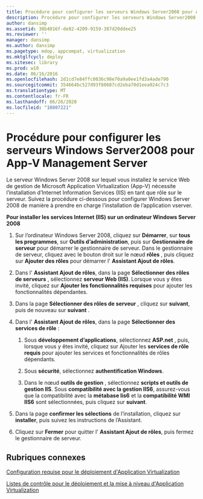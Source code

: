 ```yaml
---
title: Procédure pour configurer les serveurs Windows Server2008 pour App-V Management Server
description: Procédure pour configurer les serveurs Windows Server2008 pour App-V Management Server
author: dansimp
ms.assetid: 38b4016f-de82-4209-9159-387d20ddee25
ms.reviewer: ''
manager: dansimp
ms.author: dansimp
ms.pagetype: mdop, appcompat, virtualization
ms.mktglfcycl: deploy
ms.sitesec: library
ms.prod: w10
ms.date: 06/16/2016
ms.openlocfilehash: 2d1cd7e84ffc0036c98e70a9a0ee1fd3a4ade790
ms.sourcegitcommit: 354664bc527d93f80687cd2eba70d1eea024c7c3
ms.translationtype: MT
ms.contentlocale: fr-FR
ms.lasthandoff: 06/26/2020
ms.locfileid: "10807221"
---
```

# Procédure pour configurer les serveurs Windows Server2008 pour App-V Management Server


Le serveur Windows Server 2008 sur lequel vous installez le service Web de gestion de Microsoft Application Virtualization (App-V) nécessite l’installation d’Internet Information Services (IIS) en tant que rôle sur le serveur. Suivez la procédure ci-dessous pour configurer Windows Server 2008 de manière à prendre en charge l’installation de l’application vserver.

**Pour installer les services Internet (IIS) sur un ordinateur Windows Server 2008**

1.  Sur l’ordinateur Windows Server 2008, cliquez sur **Démarrer**, sur **tous les programmes**, sur **Outils d’administration**, puis sur **Gestionnaire de serveur** pour démarrer le gestionnaire de serveur. Dans le gestionnaire de serveur, cliquez avec le bouton droit sur le nœud **rôles** , puis cliquez sur **Ajouter des rôles** pour démarrer l' **Assistant Ajout de rôles**.

2.  Dans l' **Assistant Ajout de rôles**, dans la page **Sélectionner des rôles de serveurs** , sélectionnez **serveur Web (IIS)**. Lorsque vous y êtes invité, cliquez sur **Ajouter les fonctionnalités requises** pour ajouter les fonctionnalités dépendantes.

3.  Dans la page **Sélectionner des rôles de serveur** , cliquez sur **suivant**, puis de nouveau sur **suivant** .

4.  Dans l' **Assistant Ajout de rôles**, dans la page **Sélectionner des services de rôle** :

    1.  Sous **développement d’applications**, sélectionnez **ASP.net** , puis, lorsque vous y êtes invité, cliquez sur Ajouter les **services de rôle requis** pour ajouter les services et fonctionnalités de rôles dépendants.

    2.  Sous **sécurité**, sélectionnez **authentification Windows**.

    3.  Dans le nœud **outils de gestion** , sélectionnez **scripts et outils de gestion IIS**. Sous **compatibilité avec la gestion IIS6**, assurez-vous que la compatibilité avec la **métabase Iis6** et la **compatibilité WMI IIS6** sont sélectionnées, puis cliquez sur **suivant**.

5.  Dans la page **confirmer les sélections** de l’installation, cliquez sur **installer**, puis suivez les instructions de l’Assistant.

6.  Cliquez sur **Fermer** pour quitter l' **Assistant Ajout de rôles**, puis fermez le gestionnaire de serveur.

## Rubriques connexes


[Configuration requise pour le déploiement d'Application Virtualization](application-virtualization-deployment-requirements.md)

[Listes de contrôle pour le déploiement et la mise à niveau d'Application Virtualization](application-virtualization-deployment-and-upgrade-checklists.md)

 

 





